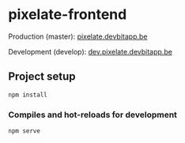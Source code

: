 # pixelate-frontend

Production (master): [pixelate.devbitapp.be](https://pixelate.devbitapp.be)

Development (develop): [dev.pixelate.devbitapp.be](https://dev.pixelate.devbitapp.be)

## Project setup
```
npm install
```

### Compiles and hot-reloads for development
```
npm serve
```
